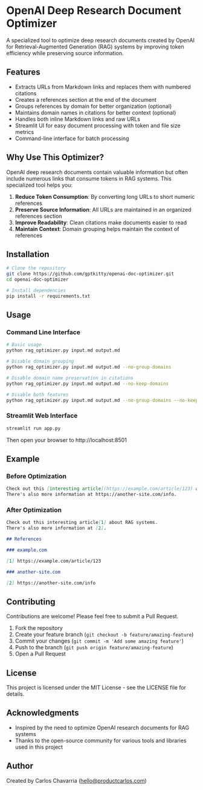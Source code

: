 # OpenAI Deep Research Document Optimizer

A specialized tool to optimize deep research documents created by OpenAI for Retrieval-Augmented Generation (RAG) systems by improving token efficiency while preserving source information.

## Features

- Extracts URLs from Markdown links and replaces them with numbered citations
- Creates a references section at the end of the document
- Groups references by domain for better organization (optional)
- Maintains domain names in citations for better context (optional)
- Handles both inline Markdown links and raw URLs
- Streamlit UI for easy document processing with token and file size metrics
- Command-line interface for batch processing

## Why Use This Optimizer?

OpenAI deep research documents contain valuable information but often include numerous links that consume tokens in RAG systems. This specialized tool helps you:

1. **Reduce Token Consumption**: By converting long URLs to short numeric references
2. **Preserve Source Information**: All URLs are maintained in an organized references section
3. **Improve Readability**: Clean citations make documents easier to read
4. **Maintain Context**: Domain grouping helps maintain the context of references

## Installation

```bash
# Clone the repository
git clone https://github.com/gptkitty/openai-doc-optimizer.git
cd openai-doc-optimizer

# Install dependencies
pip install -r requirements.txt
```

## Usage

### Command Line Interface

```bash
# Basic usage
python rag_optimizer.py input.md output.md

# Disable domain grouping
python rag_optimizer.py input.md output.md --no-group-domains

# Disable domain name preservation in citations
python rag_optimizer.py input.md output.md --no-keep-domains

# Disable both features
python rag_optimizer.py input.md output.md --no-group-domains --no-keep-domains
```

### Streamlit Web Interface

```bash
streamlit run app.py
```

Then open your browser to http://localhost:8501

## Example

### Before Optimization

```markdown
Check out this [interesting article](https://example.com/article/123) about RAG systems.
There's also more information at https://another-site.com/info.
```

### After Optimization

```markdown
Check out this interesting article[1] about RAG systems.
There's also more information at [2].

## References

### example.com

[1] https://example.com/article/123

### another-site.com

[2] https://another-site.com/info
```

## Contributing

Contributions are welcome! Please feel free to submit a Pull Request.

1. Fork the repository
2. Create your feature branch (`git checkout -b feature/amazing-feature`)
3. Commit your changes (`git commit -m 'Add some amazing feature'`)
4. Push to the branch (`git push origin feature/amazing-feature`)
5. Open a Pull Request

## License

This project is licensed under the MIT License - see the LICENSE file for details.

## Acknowledgments

- Inspired by the need to optimize OpenAI research documents for RAG systems
- Thanks to the open-source community for various tools and libraries used in this project

## Author

Created by Carlos Chavarria (hello@productcarlos.com)